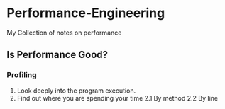 # Performance-Engineering
My Collection of notes on performance


## Is Performance Good?

### Profiling
1. Look deeply into the program execution.
2. Find out where you are spending your time
    2.1 By method
    2.2 By line
